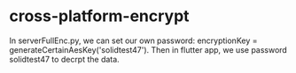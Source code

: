 # cross-platform-encrypt
In serverFullEnc.py, we can set our own password: encryptionKey = generateCertainAesKey('solidtest47').
Then in flutter app, we use password solidtest47 to decrpt the data.
